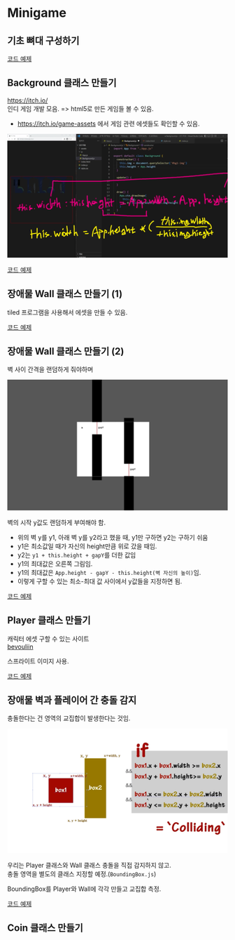 # Minigame

## 기초 뼈대 구성하기

[코드 예제](../boilerplate/)

## Background 클래스 만들기

https://itch.io/<br>
인디 게임 개발 모음. => html5로 만든 게임들 볼 수 있음.

- https://itch.io/game-assets 에서 게임 관련 에셋들도 확인할 수 있음.

![Alt text](image.png)

[코드 예제](../background/)

## 장애물 Wall 클래스 만들기 (1)

tiled 프로그램을 사용해서 에셋을 만들 수 있음.

[코드 예제](../wall-1/)

## 장애물 Wall 클래스 만들기 (2)

벽 사이 간격을 랜덤하게 줘야하며

![Alt text](image-1.png)

벽의 시작 y값도 랜덤하게 부여해야 함.

- 위의 벽 y를 y1, 아래 벽 y를 y2라고 했을 때, y1만 구하면 y2는 구하기 쉬움
- y1은 최소값일 때가 자신의 height만큼 위로 갔을 때임.
- y2는 `y1 + this.height + gapY`를 더한 값임
- y1의 최대값은 오른쪽 그림임.
- y1의 최대값은 `App.height - gapY - this.height(벽 자신의 높이)`임.
- 이렇게 구할 수 있는 최소-최대 값 사이에서 y값들을 지정하면 됨.

[코드 예제](../wall-2/)

## Player 클래스 만들기

캐릭터 에셋 구할 수 있는 사이트<br>
[bevouliin](https://bevouliin.com/)

스프라이트 이미지 사용.

[코드 예제](../player/)

## 장애물 벽과 플레이어 간 충돌 감지

충돌한다는 건 영역의 교집합이 발생한다는 것임.

![Alt text](image-2.png)

우리는 Player 클래스와 Wall 클래스 충돌을 직접 감지하지 않고.<br>
충돌 영역을 별도의 클래스 지정할 예정.(`BoundingBox.js`)

BoundingBox를 Player와 Wall에 각각 만들고 교집합 측정.

[코드 예제](../collision/)

## Coin 클래스 만들기

